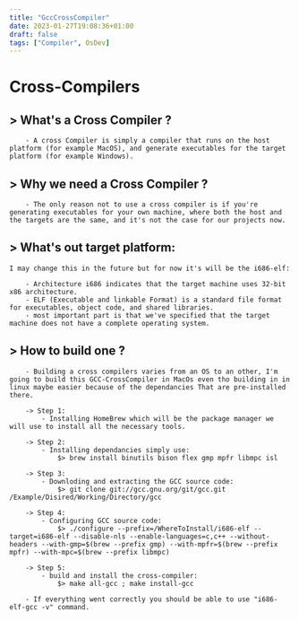 ```yaml
---
title: "GccCrossCompiler"
date: 2023-01-27T19:08:36+01:00
draft: false
tags: ["Compiler", OsDev]
---
```


# Cross-Compilers
## > What's a Cross Compiler ?  
		- A cross Compiler is simply a compiler that runs on the host platform (for example MacOS), and generate executables for the target platform (for example Windows).
## > Why we need a Cross Compiler ?
		- The only reason not to use a cross compiler is if you're generating executables for your own machine, where both the host and the targets are the same, and it's not the case for our projects now.
## > What's out target platform:
	I may change this in the future but for now it's will be the i686-elf:
	
		- Architecture i686 indicates that the target machine uses 32-bit x86 architecture.
		- ELF (Executable and linkable Format) is a standard file format for executables, object code, and shared libraries.
		- most important part is that we've specified that the target machine does not have a complete operating system.
## > How to build one ?
		- Building a cross compilers varies from an OS to an other, I'm going to build this GCC-CrossCompiler in MacOs even tho building in in linux maybe easier because of the dependancies That are pre-installed there.

		-> Step 1:
			- Installing HomeBrew which will be the package manager we will use to install all the necessary tools.

		-> Step 2:
			- Installing dependancies simply use:
				$> brew install binutils bison flex gmp mpfr libmpc isl

		-> Step 3:
			- Downloding and extracting the GCC source code:
				$> git clone git://gcc.gnu.org/git/gcc.git /Example/Disired/Working/Directory/gcc

		-> Step 4:
			- Configuring GCC source code:
				$> ./configure --prefix=/WhereToInstall/i686-elf --target=i686-elf --disable-nls --enable-languages=c,c++ --without-headers --with-gmp=$(brew --prefix gmp) --with-mpfr=$(brew --prefix mpfr) --with-mpc=$(brew --prefix libmpc)

		-> Step 5:
			- build and install the cross-compiler:
				$> make all-gcc ; make install-gcc

		- If everything went correctly you should be able to use "i686-elf-gcc -v" command.
